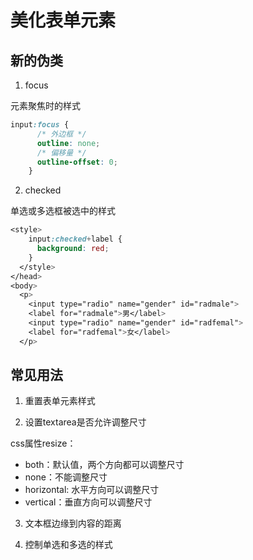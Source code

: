 # 美化表单元素

## 新的伪类

1. focus

元素聚焦时的样式

```css
input:focus {
      /* 外边框 */
      outline: none;
      /* 偏移量 */
      outline-offset: 0;
    }
```

2. checked

单选或多选框被选中的样式

```css
<style>
    input:checked+label {
      background: red;
    }
  </style>
</head>
<body>
  <p>
    <input type="radio" name="gender" id="radmale">
    <label for="radmale">男</label>
    <input type="radio" name="gender" id="radfemal">
    <label for="radfemal">女</label>
  </p>
```

## 常见用法

1. 重置表单元素样式

2. 设置textarea是否允许调整尺寸

css属性resize：

- both：默认值，两个方向都可以调整尺寸
- none：不能调整尺寸
- horizontal: 水平方向可以调整尺寸
- vertical：垂直方向可以调整尺寸

3. 文本框边缘到内容的距离

4. 控制单选和多选的样式